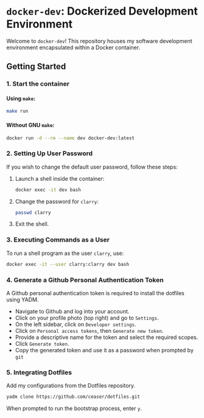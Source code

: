 # `docker-dev`: Dockerized Development Environment

Welcome to `docker-dev`! This repository houses my software development environment encapsulated within a Docker container.

## Getting Started

### 1. **Start the container**

#### Using `make`:

```bash
make run
```

#### Without GNU `make`:

```bash
docker run -d --rm --name dev docker-dev:latest
```

### 2. **Setting Up User Password**

If you wish to change the default user password, follow these steps:

1. Launch a shell inside the container:
    ```bash
    docker exec -it dev bash
    ```
2. Change the password for `clarry`:
    ```bash
    passwd clarry
    ```
3. Exit the shell.

### 3. **Executing Commands as a User**

To run a shell program as the user `clarry`, use:

```bash
docker exec -it --user clarry:clarry dev bash
```

### 4. **Generate a Github Personal Authentication Token**

A Github personal authentication token is required to install the dotfiles using YADM.

- Navigate to Github and log into your account.
- Click on your profile photo (top right) and go to `Settings`.
- On the left sidebar, click on `Developer settings`.
- Click on `Personal access tokens`, then `Generate new token`.
- Provide a descriptive name for the token and select the required scopes.
- Click `Generate token`.
- Copy the generated token and use it as a password when prompted by `git`

### 5. **Integrating Dotfiles**

Add my configurations from the Dotfiles repository.

```bash
yadm clone https://github.com/ceaser/dotfiles.git
```

When prompted to run the bootstrap process, enter `y`.
